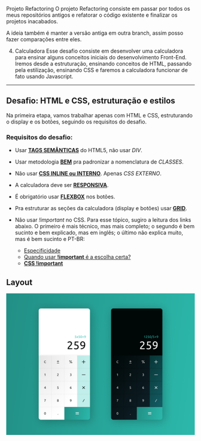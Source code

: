Projeto Refactoring
O projeto Refactoring consiste em passar por todos os meus repositórios antigos e refatorar o código existente e finalizar os projetos inacabados.

A ideia também é manter a versão antiga em outra branch, assim posso fazer comparações entre eles.

4. Calculadora
Esse desafio consiste em desenvolver uma calculadora para ensinar alguns conceitos iniciais do desenvolvimento Front-End. Iremos desde a estruturação, ensinando conceitos de HTML, passando pela estilização, ensinando CSS e faremos a calculadora funcionar de fato usando Javascript.

---

## Desafio: HTML e CSS, estruturação e estilos

Na primeira etapa, vamos trabalhar apenas com HTML e CSS, estruturando o display e os botões, seguindo os requisitos do desafio.

### Requisitos do desafio:

- Usar **[TAGS SEMÂNTICAS](https://www.w3schools.com/html/html5_semantic_elements.asp)** do HTML5, não usar *DIV*.

- Usar metodologia **[BEM](http://getbem.com)** pra padronizar a nomenclatura de *CLASSES*.

- Não usar **[CSS INLINE ou INTERNO](https://www.w3schools.com/css/css_howto.asp)**. Apenas *CSS EXTERNO*.

- A calculadora deve ser **[RESPONSIVA](https://www.w3schools.com/html/html_responsive.asp)**.

- É obrigatório usar **[FLEXBOX](https://css-tricks.com/snippets/css/a-guide-to-flexbox/)** nos botões.

- Pra estruturar as seções da calculadora (display e botões) usar **[GRID](https://css-tricks.com/snippets/css/complete-guide-grid)**.

- Não usar *!important* no CSS. Para esse tópico, sugiro a leitura dos links abaixo. O primeiro é mais técnico, mas mais completo; o segundo é bem sucinto e bem explicado, mas em inglês; o último não explica muito, mas é bem sucinto e PT-BR:
  - [Especificidade](https://developer.mozilla.org/pt-BR/docs/Web/CSS/Specificity)
  - [Quando usar **!important** é a escolha certa?](https://css-tricks.com/when-using-important-is-the-right-choice)
  - **[CSS !important](https://zenorocha.com/css-important)**

## Layout

![LAYOUT DA CALCULADORA](/assets/calculadora.png)
